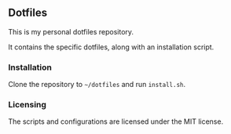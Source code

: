 ## Dotfiles

This is my personal dotfiles repository.

It contains the specific dotfiles, along with an installation script.

### Installation

Clone the repository to `~/dotfiles` and run `install.sh`.

### Licensing

The scripts and configurations are licensed under the MIT license.
